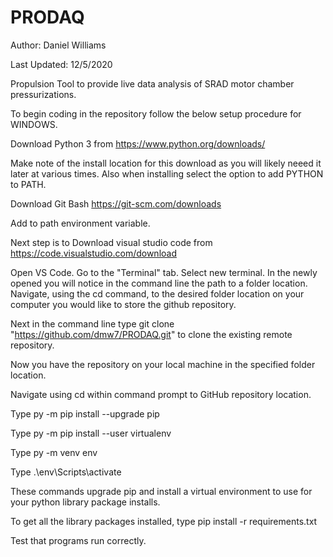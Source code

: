 # PRODAQ

Author: Daniel Williams

Last Updated: 12/5/2020

Propulsion Tool to provide live data analysis of SRAD motor chamber pressurizations.

To begin coding in the repository follow the below setup procedure for WINDOWS.

Download Python 3 from <https://www.python.org/downloads/>

Make note of the install location for this download as you will likely neeed it later at various times. Also when installing select the option to add PYTHON to PATH.

Download Git Bash <https://git-scm.com/downloads>

Add to path environment variable.

Next step is to Download visual studio code from <https://code.visualstudio.com/download>

Open VS Code. Go to the "Terminal" tab. Select new terminal. In the newly opened you will notice in the command line the path to a folder location. Navigate, using the cd command, to the desired folder location on your computer you would like to store the github repository.

Next in the command line type git clone "https://github.com/dmw7/PRODAQ.git" to clone the existing remote repository.

Now you have the repository on your local machine in the specified folder location. 

Navigate using cd within command prompt to GitHub repository location.

Type py -m pip install --upgrade pip 

Type py -m pip install --user virtualenv

Type py -m venv env

Type .\env\Scripts\activate

These commands upgrade pip and install a virtual environment to use for your python library package installs.

To get all the library packages installed, type pip install -r requirements.txt

Test that programs run correctly.


